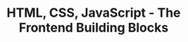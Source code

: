 ---
layout: html-css-javascript
uid: hcj
permalink: /en/tutorials/html-css-javascript
title: HTML, CSS, JavaScript - The Frontend Building Blocks
description: This is how the building blocks of the website frontend, HTML, CSS, JavaScript, work.

p-1: HTML (Hypertext Markup Language) is used to mark up website content so browsers can display it in a human-readable form. Think of a large amount of different text markers and some guidelines with instructions on how to mark up a document. E.g. <i>"The main title of the document should be marked-up yellow. Any subtitles should be marked-up green. Use orange for any sub-subtitles. Use blue to mark up all paragraphs. Inside any titles and paragraphs, use red to mark up the letters which should be <b>bold</b>."</i>

image-1: html-css-javascript-1_en.png

p-2: Instead of text markers, HTML makes use of <b>HTML tags</b>. An HTML tag has a name (instead of a color) to indicate what is being marked up. There’s an <b>opening tag</b> and an <b>ending tag</b> to wrap parts of a text in order to indicate where the markup starts and ends. There's also a guideline on which tags to use for which parts of a text. E.g. the main title of a text should be wrapped in a <b>h1</b> tag (h1 for heading 1). Any subtitles should be wrapped in <b>h2</b> tags. Sub-subtitles go into <b>h3</b> tags, etc. Paragraphs are wrapped inside <b>p</b> tags and letters which should be bold are wrapped inside <b>b</b> tags. There are many more tags available, of course. In the image below you can also see an <b>i</b> tag for <i>italic</i>.

image-2: html-css-javascript-2_en.png

p-3: When displaying an HTML response, browsers take care of not showing you any of the actual tags but they consider them by the use of default styles. For any text inside an h1 tag, browsers will use a bigger font. For paragraphs (p tag), they will add some spacing before and after the marked up text, etc. However, website creators might not want the browsers to apply their default stylings. Maybe they want to see different spacings between paragraphs and different font sizes for titles.

image-3: html-css-javascript-6_en.png

p-4: Such custom styles are achieved by introducing <b>CSS</b> (cascading style sheets).

p-5: Styles declared in CSS are part of the additional resources your browser might request when you access a URL. So, the initial HTML response probably lists at least one CSS resource declaring the custom styles for this current HTML response. In its simplest form, CSS lets you write down the names of the HTML tags and declare custom styles for these, overriding the browser's default ones. There is much, much more to CSS than this simple approach but this should be enough to get the idea. Just keep in mind that any CSS is tightly bound to an HTML response. CSS requested in the context of one response has no effect on the styles of another one, unless they are referencing the exact same CSS.

p-6: While accessing the URL of this tutorial, the HTML response also listed some CSS as one of the additional resources to be requested by your browser. The CSS instructs your browser to override its default styles by applying a different font, using a very dark greyish blue as the text color, using different font sizes for titles, and applying different line heights for titles and paragraphs. Don't worry about the details of CSS syntax. Just be aware that any CSS goes hand in hand with a corresponding HTML document.

p-7: On most websites you have some user experience in the form of interactions. Maybe you click a button and some additional elements are loaded to the website. Maybe you get notified that you missed entering some crucial information when trying to check out and order something online. The changes of the website usually happen without a reload of the website or the requests of new HTML and stylings - it's really just parts of the website that change. This website experience you are so used to is achieved through the use of <b>JavaScript</b>.

p-8: JavaScript is a regular programming language with its own syntax and ways of writing instructions a computer can execute. The common browsers come with a so-called <b>JavaScript engine</b> in order to execute JavaScript code. Remember that JavaScript is part of the additional resources your browser might request when accessing a URL. So, JavaScript developers write code to be executed in your browser. You might have come across the term <b>client-side</b> code or client-side programming, which describes exactly that&#58; providing or writing programming code to be executed in the browsers (the clients) of the website visitors. This is as opposed to <b>server-side</b> code or server-side programming, which is about programming code running in the backend, on the server, of a website.

p-9: The JavaScript engines in browsers are powerful tools. They enable JavaScript developers to write instructions for your browser like performing additional requests to some servers, "listening" to click events on the current website and act on them by executing more code , or storing data in and also reading data from your browser.

p-10: Feel free to click on below buttons in order to execute some client-side Javascript code in your browser.

change-button: Change this website

info-button: Show some information

p-11: While accessing the URL of this tutorial, the HTML response also listed some JavaScript code as one of the additional resources to be requested by your browser. The code instructs your browser to "listen" to clicks on each of the above two buttons and to execute corresponding code when a click happens. You don't need to understand JavaScript syntax but I hope you now have an idea of client-side JavaScript code and its powerful role in your website experiences.

image-4: html-css-javascript-9_en.png
---